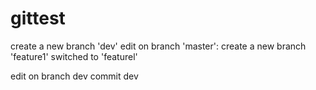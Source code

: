 # gittest

create a new branch 'dev'
edit on branch 'master':
create a new branch 'feature1' switched to 'featurel'

edit on branch dev  commit dev 
